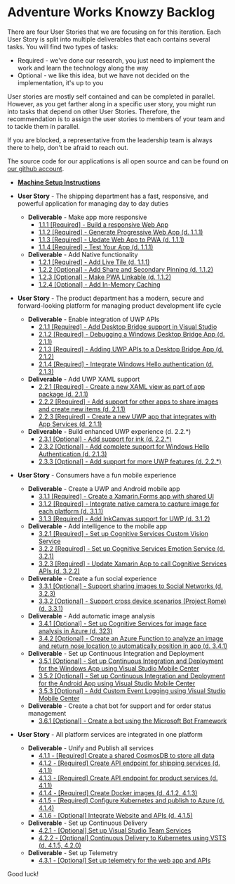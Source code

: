 # Adventure Works Knowzy Backlog

There are four User Stories that we are focusing on for this iteration. Each User Story is split into multiple deliverables that each contains several tasks. You will find two types of tasks:

* Required - we've done our research, you just need to implement the work and learn the technology along the way
* Optional - we like this idea, but we have not decided on the implementation, it's up to you

User stories are mostly self contained and can be completed in parallel. However, as you get farther along in a specific user story, you might run into tasks that depend on other User Stories. Therefore, the recommendation is to assign the user stories to members of your team and to tackle them in parallel.

If you are blocked, a representative from the leadership team is always there to help, don't be afraid to reach out.

The source code for our applications is all open source and can be found on [our github account](https://github.com/Knowzy/KnowzyInternalApps).

* [**Machine Setup Instructions**](https://github.com/cheahengsoon/BuildTourHack/blob/master/stories/0/0_Setup.md)

* **User Story** - The shipping department has a fast, responsive, and powerful application for managing day to day duties

  * **Deliverable** - Make app more responsive
    * [1.1.1 \[Required\] - Build a responsive Web App](https://github.com/cheahengsoon/BuildTourHack/blob/master/stories/1/111_BuildWebApp.md)
    * [1.1.2 \[Required\] - Generate Progressive Web App \(d. 1.1.1\)](stories/1/112_GeneratePWA.md)
    * [1.1.3 \[Required\] - Update Web App to PWA \(d. 1.1.1\)](stories/1/113_ConfigureSW.md)
    * [1.1.4 \[Required\] - Test Your App \(d. 1.1.1\)](stories/1/114_Test_App.md)
  * **Deliverable** - Add Native functionality
    * [1.2.1 \[Required\] - Add Live Tile \(d. 1.1.1\) ](stories/1/121_Add_WIndows_Feature.md)
    * [1.2.2 \[Optional\] - Add Share and Secondary Pinning \(d. 1.1.2\)](stories/1/122_BONUS-RenoFeatures.md)
    * [1.2.3 \[Optional\] - Make PWA Linkable \(d. 1.1.2\)](stories/1/123_BONUS-APP-Links.md)
    * [1.2.4 \[Optional\] - Add In-Memory Caching](stories/1/124_BONUS_InMemoryCaching.md)

* **User Story** - The product department has a modern, secure and forward-looking platform for managing product development life cycle

  * **Deliverable** - Enable integration of UWP APIs
    * [2.1.1 \[Required\] - Add Desktop Bridge support in Visual Studio](stories/2/211_Centennial.md)
    * [2.1.2 \[Required\] - Debugging a Windows Desktop Bridge App \(d. 2.1.1\)](stories/2/212_Debugging.md)
    * [2.1.3 \[Required\] - Adding UWP APIs to a Desktop Bridge App \(d. 2.1.2\)](stories/2/213_AddUwp.md)        
    * [2.1.4 \[Required\] - Integrate Windows Hello authentication \(d. 2.1.3\)](stories/2/214_WindowsHello.md)
  * **Deliverable** - Add UWP XAML support
    * [2.2.1 \[Required\] - Create a new XAML view as part of app package \(d. 2.1.1\)](stories/2/221_XAMLView.md)
    * [2.2.2 \[Required\] - Add support for other apps to share images and create new items \(d. 2.1.1\)](stories/2/222_Share.md)
    * [2.2.3 \[Required\] - Create a new UWP app that integrates with App Services \(d. 2.1.1\)](stories/2/223_AppServices.md)
  * **Deliverable** - Build enhanced UWP experience \(d. 2.2.\*\)
    * [2.3.1 \[Optional\] - Add support for ink \(d. 2.2.\*\)](stories/2/231_Inking_Dial.md)
    * [2.3.2 \[Optional\] - Add complete support for Windows Hello Authentication \(d. 2.1.3\)](stories/2/232_Windows_Hello.md)
    * [2.3.3 \[Optional\] - Add support for more UWP features \(d. 2.2.\*\)](stories/2/233_Extend.md)

* **User Story** - Consumers have a fun mobile experience

  * **Deliverable** - Create a UWP and Android mobile app
    * [3.1.1 \[Required\] - Create a Xamarin.Forms app with shared UI](stories/3/311_XamarinForms.md)
    * [3.1.2 \[Required\] - Integrate native camera to capture image for each platform \(d. 3.1.1\)](stories/3/312_Camera.md)
    * [3.1.3 \[Required\] - Add InkCanvas support for UWP \(d. 3.1.2\)](stories/3/313_InkCanvas.md)
  * **Deliverable** - Add intelligence to the mobile app
    * [3.2.1 \[Required\] - Set up Cognitive Services Custom Vision Service](stories/3/321_CustomVisionService.md)
    * [3.2.2 \[Required\] - Set up Cognitive Services Emotion Service \(d. 3.2.1\)](stories/3/322_EmotionAPI.md)
    * [3.2.3 \[Required\] - Update Xamarin App to call Cognitive Services APIs \(d. 3.2.2\)](stories/3/323_IntegrateCogSvc.md)
  * **Deliverable** - Create a fun social experience
    * [3.3.1 \[Optional\] - Support sharing images to Social Networks \(d. 3.2.3\)](stories/3/331_Social.md)
    * [3.3.2 \[Optional\] - Support cross device scenarios \(Project Rome\) \(d. 3.3.1\)](stories/3/332_Rome.md)
  * **Deliverable** - Add automatic image analysis
    * [3.4.1 \[Optional\] - Set up Cognitive Services for image face analysis in Azure \(d. 323\)](stories/3/341_CognitiveServices.md)
    * [3.4.2 \[Optional\] - Create an Azure Function to analyze an image and return nose location to automatically position in app \(d. 3.4.1\)](stories/3/342_AzureFunction.md)
  * **Deliverable** - Set up Continuous Integration and Deployment
    * [3.5.1 \[Optional\] - Set up Continuous Integration and Deployment for the Windows App using Visual Studio Mobile Center](stories/3/351_CICD_WindowsApp.md)
    * [3.5.2 \[Optional\] - Set up Continuous Integration and Deployment for the Android App using Visual Studio Mobile Center](stories/3/352_CICD_AndroidApp.md)
    * [3.5.3 \[Optional\] - Add Custom Event Logging using Visual Studio Mobile Center](stories/3/353_EventLogging.md)
  * **Deliverable** - Create a chat bot for support and for order status management 
    * [3.6.1 \[Optional\] - Create a bot using the Microsoft Bot Framework](stories/3/361_Bot.md)

* **User Story** - All platform services are integrated in one platform

  * **Deliverable** - Unify and Publish all services
    * [4.1.1 - \[Required\] Create a shared CosmosDB to store all data](stories/4/411_CosmosDB.md)
    * [4.1.2 - \[Required\] Create API endpoint for shipping services \(d. 4.1.1\)](stories/4/412_OrdersAPI.md)
    * [4.1.3 - \[Required\] Create API endpoint for product services \(d. 4.1.1\)](stories/4/413_ProductsAPI.md)
    * [4.1.4 - \[Required\] Create Docker images \(d. 4.1.2, 4.1.3\)](stories/4/414_Docker.md)
    * [4.1.5 - \[Required\] Configure Kubernetes and publish to Azure \(d. 4.1.4\)](stories/4/415_Kubernetes.md)
    * [4.1.6 - \[Optional\] Integrate Website and APIs \(d. 4.1.5\)](stories/4/416_Integrate.md)
  * **Deliverable** - Set up Continuous Delivery
    * [4.2.1 - \[Optional\] Set up Visual Studio Team Services](stories/4/421_SetupVSTS.md)
    * [4.2.2 - \[Optional\] Continuous Delivery to Kubernetes using VSTS \(d. 4.1.5, 4.2.0\)](stories/4/422_DevopsKubernetes.md)
  * **Deliverable** - Set up Telemetry
    * [4.3.1 - \[Optional\] Set up telemetry for the web app and APIs](stories/4/431_Telemetry.md)

Good luck!

